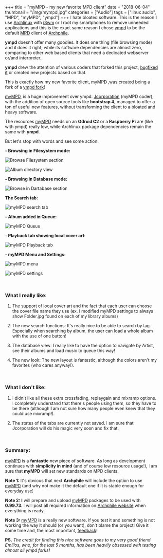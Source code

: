 +++
title = "myMPD - my new favorite MPD client"
date = "2018-06-04"
thumbnail = "/img/mympd.jpg"
categories = ["Audio"]
tags = ["linux audio", "MPD", "myMPD", "ympd"]
+++
I hate bloated software. This is the reason I use [Archlinux](https://archlinux.org)  with [i3wm](https://i3wm.org/) or I root my smartphones to remove unneeded applications and this is the exact same reason I chose [ympd](https://github.com/notandy/ympd)  to be the default [MPD](https://www.musicpd.org)  client of [Archphile](http://archphile.org).

**ympd** doesn't offer many goodies. It does one thing (file browsing mode) and it does it right, while its software dependencies are almost zero, comparing to other web based clients that need a dedicated webserver or/and interpreter..

**ympd** drew the attention of various coders that forked this project, [bugfixed it](https://github.com/SuperBFG7/ympd)  or created new projects based on that.

This is exactly how my new favorite client, [myMPD](https://github.com/jcorporation/myMPD) ,was created being a fork of a [ympd fork](https://github.com/SuperBFG7)!

[myMPD](https://github.com/jcorporation/myMPD), is a huge improvement over ympd. [Jcorporation](https://github.com/jcorporation)  (myMPD coder), with the addition of open source tools like **bootstrap 4**, managed to offer a ton of useful new features, without transforming the client to a bloated and heavy software. 

The resources [myMPD](https://github.com/jcorporation/myMPD) needs on an **Odroid C2** or a **Raspberry Pi** are (like with ympd) really low, while Archlinux package dependencies remain the same with **ympd**.

But let's stop with words and see some action:


**- Browsing in Filesystem mode:**

![Browse Filesystem section](/img/mympd-1.jpg  "myMPD")

![Album directory view](/img/mympd-2.jpg  "myMPD")


**- Browsing in Database mode:**

![Browse in Dartabase section](/img/mympd-5.jpg  "myMPD")


**The Search tab:**

![myMPD search tab](/img/mympd-8.jpg  "myMPD")


**- Album added in Queue:**

![myMPD Queue](/img/mympd-3.jpg  "myMPD")


**- Playback tab showing local cover art:**

![myMPD Playback tab](/img/mympd-4.jpg  "myMPD")


**- myMPD Menu and Settings:**

![myMPD menu](/img/mympd-6.jpg  "myMPD")


![myMPD settings](/img/mympd-7.jpg  "myMPD")

&nbsp;
### What I really like:

1. The support of local cover art and the fact that each user can choose the cover file name they use (ex. I modified myMPD settings to always show Folder.jpg found on each of my library albums)

2. The new search functions: It's really nice to be able to search by tag. Especially when searching by album, the user can load a whole album with the use of one button!

3. The database view: I really like to have the option to navigate by Artist, see their albums and load music to queue this way!

4. The new look: The new layout is fantastic, although the colors aren't my favorites (who cares anyway!).

&nbsp;
### What I don't like:

1. I didn't like all these extra crossfading, replaygain and mixramp options. I completely understand that there's people using them, so they have to be there (although I am not sure how many people even knew that they could use mixramp!).

2. The states of the tabs are currently not saved. I am sure that Jcorporation will do his magic very soon and fix that.

&nbsp;
### Summary:

[myMPD](https://github.com/jcorporation/myMPD) is a **fantastic** new piece of software.  As long as development continues with **simplicity in mind**  (and of course low resource usage!), I am sure that **myMPD** will set new standards on MPD clients.
 
 
**Note 1:** It's obvious that next **Archphile** will include the option to use [myMPD](https://github.com/jcorporation/myMPD) (and why not make it the default one if it is stable enough for everyday use)

**Note 2:** I will prepare and upload [myMPD](https://github.com/jcorporation/myMPD) packages to be used with **0.99.73**. I will post all required information on [Archphile website](http://archphile.org) when everything is ready.

**Note 3:** [myMPD](https://github.com/jcorporation/myMPD) is a really new software. If you test it and something is not working the way it should (or you want), don't blame the project! Give it some time and, the most important, [feedback](https://github.com/jcorporation/myMPD/issues)!

**PS.** *The credit for finding this nice software goes to my very good friend Emilios, who, for the last 5 months,  has been heavily obsessed with testing almost all ympd forks!*
